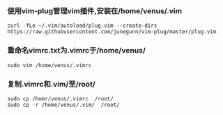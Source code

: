 ### 使用vim-plug管理vim插件,安装在/home/venus/.vim
```
curl -fLo ~/.vim/autoload/plug.vim --create-dirs https://raw.githubusercontent.com/junegunn/vim-plug/master/plug.vim
```
### 重命名vimrc.txt为.vimrc于/home/venus/
```
sudo vim /home/venus/.vimrc
```
### 复制.vimrc和.vim/至/root/

```
sudo cp /homr/venus/.vimrc  /root/
sudo cp -r /home/venus/.vim/  /root/
```
